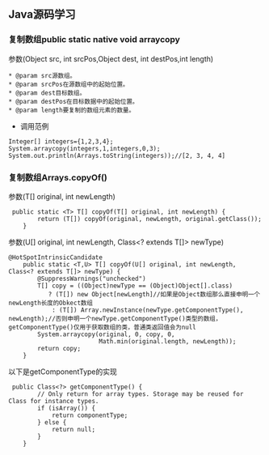 ## Java源码学习

### 复制数组public static native void arraycopy
参数(Object src,  int  srcPos,Object dest, int destPos,int length)
```
* @param src源数组。
* @param srcPos在源数组中的起始位置。
* @param dest目标数组。
* @param destPos在目标数据中的起始位置。
* @param length要复制的数组元素的数量。
```
* 调用范例
```
Integer[] integers={1,2,3,4};
System.arraycopy(integers,1,integers,0,3);
System.out.println(Arrays.toString(integers));//[2, 3, 4, 4]
```
### 复制数组Arrays.copyOf()
参数(T[] original, int newLength)
```
 public static <T> T[] copyOf(T[] original, int newLength) {
        return (T[]) copyOf(original, newLength, original.getClass());
    }
```
参数(U[] original, int newLength, Class<? extends T[]> newType)
```
@HotSpotIntrinsicCandidate
    public static <T,U> T[] copyOf(U[] original, int newLength, Class<? extends T[]> newType) {
        @SuppressWarnings("unchecked")
        T[] copy = ((Object)newType == (Object)Object[].class)
           ? (T[]) new Object[newLength]//如果是Object数组那么直接申明一个newLength长度的Obkect数组
            : (T[]) Array.newInstance(newType.getComponentType(), newLength);//否则申明一个newType.getComponentType()类型的数组，getComponentType()仅用于获取数组的类，普通类返回值会为null
        System.arraycopy(original, 0, copy, 0,
                         Math.min(original.length, newLength));
        return copy;
    }
```
以下是getComponentType的实现
```
 public Class<?> getComponentType() {
        // Only return for array types. Storage may be reused for Class for instance types.
        if (isArray()) {
            return componentType;
        } else {
            return null;
        }
    }
```
